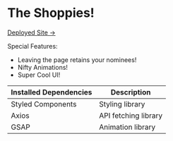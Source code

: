 # The Shoppies!
[Deployed Site ->](https://the-shoppiess.vercel.app/)

Special Features: 
- Leaving the page retains your nominees!
- Nifty Animations!
- Super Cool UI!

| Installed Dependencies | Description |
| ----------- | ----------- |
| Styled Components | Styling library |
| Axios | API fetching library |
| GSAP | Animation library |
